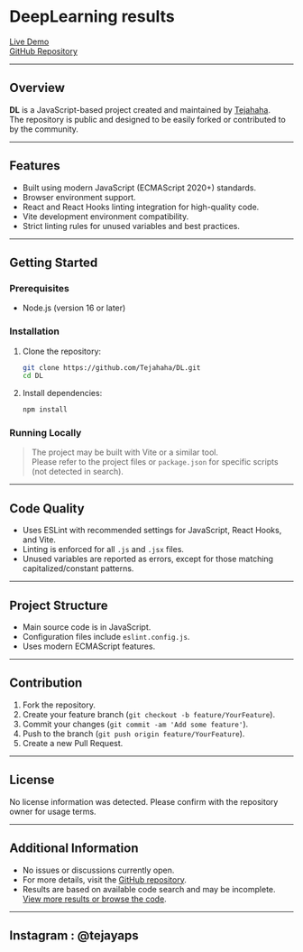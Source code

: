 # DeepLearning results

[Live Demo](https://dl-results.vercel.app)  
[GitHub Repository](https://github.com/Tejahaha/DL)

---

## Overview

**DL** is a JavaScript-based project created and maintained by [Tejahaha](https://github.com/Tejahaha).  
The repository is public and designed to be easily forked or contributed to by the community.

---

## Features

- Built using modern JavaScript (ECMAScript 2020+) standards.
- Browser environment support.
- React and React Hooks linting integration for high-quality code.
- Vite development environment compatibility.
- Strict linting rules for unused variables and best practices.

---

## Getting Started

### Prerequisites

- Node.js (version 16 or later)

### Installation

1. Clone the repository:
   ```sh
   git clone https://github.com/Tejahaha/DL.git
   cd DL
   ```
2. Install dependencies:
   ```sh
   npm install
   ```

### Running Locally

> The project may be built with Vite or a similar tool.  
> Please refer to the project files or `package.json` for specific scripts (not detected in search).

---

## Code Quality

- Uses ESLint with recommended settings for JavaScript, React Hooks, and Vite.
- Linting is enforced for all `.js` and `.jsx` files.
- Unused variables are reported as errors, except for those matching capitalized/constant patterns.

---

## Project Structure

- Main source code is in JavaScript.
- Configuration files include `eslint.config.js`.
- Uses modern ECMAScript features.

---

## Contribution

1. Fork the repository.
2. Create your feature branch (`git checkout -b feature/YourFeature`).
3. Commit your changes (`git commit -am 'Add some feature'`).
4. Push to the branch (`git push origin feature/YourFeature`).
5. Create a new Pull Request.

---

## License

No license information was detected. Please confirm with the repository owner for usage terms.

---

## Additional Information

- No issues or discussions currently open.
- For more details, visit the [GitHub repository](https://github.com/Tejahaha/DL).
- Results are based on available code search and may be incomplete.  
  [View more results or browse the code](https://github.com/Tejahaha/DL/search?q=).

---

## Instagram : @tejayaps
